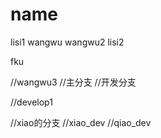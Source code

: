 # name
lisi1
wangwu
wangwu2
lisi2

fku




//wangwu3
//主分支
//开发分支

//develop1

//xiao的分支
//xiao_dev
//qiao_dev

